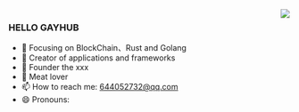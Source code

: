 <!--### Hi there 👋-->

<!--
**captainlee1024/captainlee1024** is a ✨ _special_ ✨ repository because its `README.md` (this file) appears on your GitHub profile.

Here are some ideas to get you started:

- 🔭 I’m currently working on ...
- 🌱 I’m currently learning ...
- 👯 I’m looking to collaborate on ...
- 🤔 I’m looking for help with ...
- 💬 Ask me about ...
- 📫 How to reach me: ...
- 😄 Pronouns: ...
- ⚡ Fun fact: ...
-->


<img align="right" src="https://github-readme-stats.vercel.app/api?username=yaocccc&show_icons=true&icon_color=CE1D2D&text_color=718096&bg_color=ffffff&hide_title=true" />

### HELLO GAYHUB 

- :orange_book: Focusing on BlockChain、Rust and Golang
- :hammer: Creator of applications and frameworks
- :ram: Founder the xxx
- :meat_on_bone: Meat lover
- 📫 How to reach me: 644052732@qq.com
- 😄 Pronouns: 

